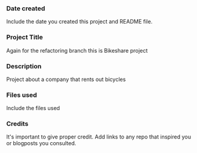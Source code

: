 ### Date created
Include the date you created this project and README file.

### Project Title
Again for the refactoring branch this is Bikeshare project 
### Description
Project about a company that rents out bicycles
### Files used
Include the files used

### Credits
It's important to give proper credit. Add links to any repo that inspired you or blogposts you consulted.

